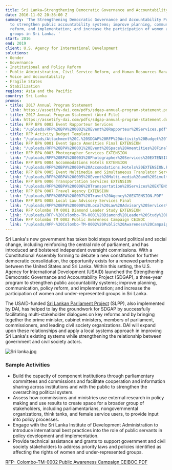 ```yaml
---
title: Sri Lanka—Strengthening Democratic Governance and Accountability Project (SDGAP)
date: 2016-11-02 20:36:00 Z
summary: 'The Strengthening Democratic Governance and Accountability Project works
  to strengthen public accountability systems; improve planning, communication, policy
  reform, and implementation; and increase the participation of women and under-represented
  groups in Sri Lanka. '
start: 2016
end: 2019
client: U.S. Agency for International Development
solutions:
- Gender
- Governance
- Institutional and Policy Reform
- Public Administration, Civil Service Reform, and Human Resources Management
- Voice and Accountability
- Fragile States
- Stabilization
regions: Asia and the Pacific
country: Sri Lanka
promos:
- title: 2017 Annual Program Statement
  link: https://assetify-dai.com/pdfs/sdgap-annual-program-statement.pdf
- title: 2017 Annual Program Statement (Word File)
  link: https://assetify-dai.com/pdfs/sdgap-annual-program-statement.docx
- title: RFP BPA 0002 Event Rapporteur Services
  link: "/uploads/RFP%20BPA%200002%20Event%20Rapporteur%20Services.pdf"
- title: RFP Activity Budget Template
  link: "/uploads/Attachment%20C.%20SDGAP%20RFP%20Activity%20Budget%20Template.xlsx"
- title: RFP BPA 0001 Event Space Amenities Final EXTENSION
  link: "/uploads/RFP%20BPA%200001%20Event%20Space%20Amentities%20Final%20EXTENSION.PDF"
- title: RFP BPA 0003 Photographer Services EXTENSION
  link: "/uploads/RFP%20BPA%200003%20Photographer%20Services%20EXTENSION.PDF"
- title: RFP BPA 0004 Accommodations Hotels EXTENSION
  link: "/uploads/RFP%20BPA%200004%20Accomodations.Hotels%20EXTENSION.PDF"
- title: RFP BPA 0005 Event Multimedia and Simultaneous Translator Services EXTENSION
  link: "/uploads/RFP%20BPA%200005%20Event%20Multi-media%20and%20Simultaneous%20Translator%20Services%20EXTE....pdf"
- title: RFP BPA 0006 Transportation Services EXTENSION
  link: "/uploads/RFP%20BPA%200006%20Transportation%20Services%20EXTENSION.PDF"
- title: RFP BPA 0007 Travel Agency EXTENSION
  link: "/uploads/RFP%20BPA%200007%20Travel%20Agency%20EXTENSION.PDF"
- title: RFP BPA 0008 Local Law Advisory Services Final
  link: "/uploads/RFP%20BPA%200008%20Local%20Law%20Advisory%20Services%20Final%20.pdf"
- title: RFP Colombo TM 0001 Diamond Leader Study EXTENSION
  link: "/uploads/RFP-%20Colombo-TM-0001%20Diamond%20Leader%20Study%20EXTENSION.PDF"
- title: RFP Colombo TM 0002 Public Awareness Campaign CEIBOC
  link: "/uploads/RFP-%20Colombo-TM-0002%20Public%20Awareness%20Campaign%20CEIBOC.PDF"
---
```


Sri Lanka's new government has taken bold steps toward political and social change, including reinforcing the central role of parliament, and has introduced and bolstered independent oversight commissions. With a Constitutional Assembly forming to debate a new constitution for further democratic consolidation, the opportunity exists for a renewed partnership between the United States and Sri Lanka. Within this setting, the U.S. Agency for International Development (USAID) launched the Strengthening Democratic Governance and Accountability Project (SDGAP), a three-year program to strengthen public accountability systems; improve planning, communication, policy reform, and implementation; and increase the participation of women and under-represented groups in Sri Lanka. 

The USAID-funded [Sri Lankan Parliament Project][1] (SLPP), also implemented by DAI, has helped to lay the groundwork for SDGAP by successfully facilitating multi-stakeholder dialogues on key reforms and by bringing together the prime minister, cabinet ministers, members of parliament, commissioners, and leading civil society organizations. DAI will expand upon these relationships and apply a local systems approach in improving Sri Lanka's existing systems while strengthening the relationship between government and civil society actors.

![Sri lanka.jpg](/uploads/Sri%20lanka.jpg)

###  Sample Activities

* Build the capacity of component institutions through parliamentary committees and commissions and facilitate cooperation and information sharing across institutions and with the public to strengthen the overarching political system.
* Assess how commissions and ministries use external research in policy making and use results to create space for a broader group of stakeholders, including parliamentarians, nongovernmental organizations, think tanks, and female service users, to provide input into policy processes.
* Engage with the Sri Lanka Institute of Development Administration to introduce international best practices into the role of public servants in policy development and implementation.
* Provide technical assistance and grants to support government and civil society stakeholders to address priority laws and policies identified as affecting the rights of women and under-represented groups.

[1]: http://www.dai.com/our-work/projects/short-term-technical-assistance-sri-lankan-parliament-project-slpp

[RFP- Colombo-TM-0002 Public Awareness Campaign CEIBOC.PDF](/uploads/RFP-%20Colombo-TM-0002%20Public%20Awareness%20Campaign%20CEIBOC.PDF)